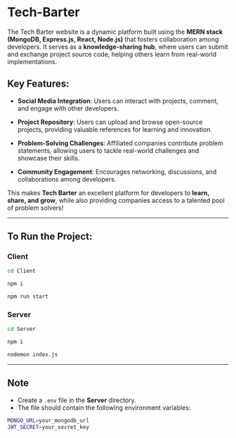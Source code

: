 # Tech-Barter

The Tech Barter website is a dynamic platform built using the **MERN stack (MongoDB, Express.js, React, Node.js)** that fosters collaboration among developers. It serves as a **knowledge-sharing hub**, where users can submit and exchange project source code, helping others learn from real-world implementations.

## Key Features:

- **Social Media Integration**: Users can interact with projects, comment, and engage with other developers.

- **Project Repository**: Users can upload and browse open-source projects, providing valuable references for learning and innovation.

- **Problem-Solving Challenges**: Affiliated companies contribute problem statements, allowing users to tackle real-world challenges and showcase their skills.

- **Community Engagement**: Encourages networking, discussions, and collaborations among developers.

This makes **Tech Barter** an excellent platform for developers to **learn, share, and grow**, while also providing companies access to a talented pool of problem solvers! 

---

## To Run the Project:

### **Client**

```bash
cd Client
```
```bash
npm i
```
```bash
npm run start
```

### **Server**

```bash
cd Server
```
```bash
npm i
```
```bash
nodemon index.js
```

---

## **Note**
- Create a `.env` file in the **Server** directory.
- The file should contain the following environment variables:
```bash
MONGO_URL=your_mongodb_url
JWT_SECRET=your_secret_key
```
